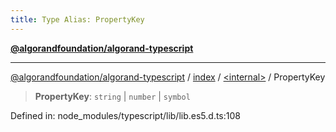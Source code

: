 ```yaml
---
title: Type Alias: PropertyKey
---
```


[**@algorandfoundation/algorand-typescript**](../../../README)

***

[@algorandfoundation/algorand-typescript](../../../README) / [index](../../README) / [\<internal\>](../README) / PropertyKey



> **PropertyKey**: `string` \| `number` \| `symbol`

Defined in: node\_modules/typescript/lib/lib.es5.d.ts:108